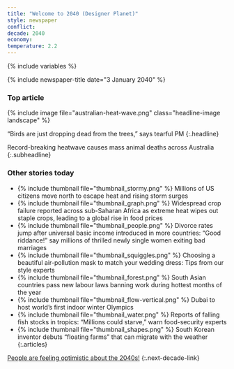 ```yaml
---
title: "Welcome to 2040 (Designer Planet)"
style: newspaper
conflict: 
decade: 2040
economy: 
temperature: 2.2
---
```


{% include variables %}

{% include newspaper-title date="3 January 2040" %}

### Top article

{% include image file="australian-heat-wave.png" class="headline-image landscape" %}

“Birds are just dropping dead from the trees,” says tearful PM
{:.headline}

Record-breaking heatwave causes mass animal deaths across Australia
{:.subheadline}

### Other stories today

- {% include thumbnail file="thumbnail_stormy.png" %} Millions of US citizens move north to escape heat and rising storm surges
- {% include thumbnail file="thumbnail_graph.png" %} Widespread crop failure reported across sub-Saharan Africa as extreme heat wipes out staple crops, leading to a global rise in food prices
- {% include thumbnail file="thumbnail_people.png" %} Divorce rates jump after universal basic income introduced in more countries: “Good riddance!” say millions of thrilled newly single women exiting bad marriages
- {% include thumbnail file="thumbnail_squiggles.png" %} Choosing a beautiful air-pollution mask to match your wedding dress: Tips from our style experts
- {% include thumbnail file="thumbnail_forest.png" %} South Asian countries pass new labour laws banning work during hottest months of the year
- {% include thumbnail file="thumbnail_flow-vertical.png" %} Dubai to host world’s first indoor winter Olympics
- {% include thumbnail file="thumbnail_water.png" %} Reports of falling fish stocks in tropics: “Millions could starve,” warn food-security experts
- {% include thumbnail file="thumbnail_shapes.png" %} South Korean inventor debuts “floating farms” that can migrate with the weather
{:.articles}

[People are feeling optimistic about the 2040s!](chapter_sexual-revolution.html)
{:.next-decade-link}
